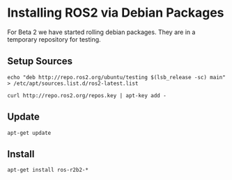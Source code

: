 # Installing ROS2 via Debian Packages

For Beta 2 we have started rolling debian packages. They are in a temporary repository for testing.

## Setup Sources

```
echo "deb http://repo.ros2.org/ubuntu/testing $(lsb_release -sc) main" > /etc/apt/sources.list.d/ros2-latest.list
```

```
curl http://repo.ros2.org/repos.key | apt-key add -
```

## Update

```
apt-get update
```

## Install 

```
apt-get install ros-r2b2-*
```